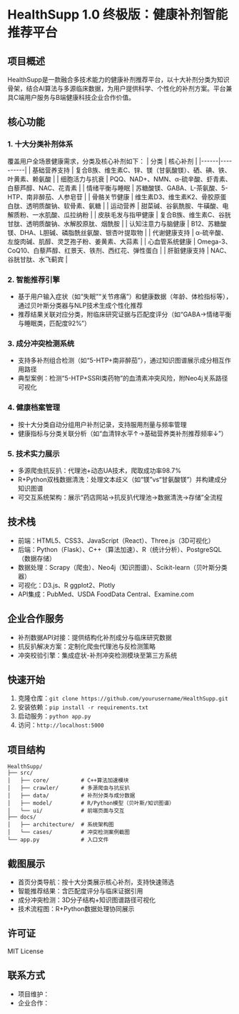 # HealthSupp 1.0 终极版：健康补剂智能推荐平台

## 项目概述
HealthSupp是一款融合多技术能力的健康补剂推荐平台，以十大补剂分类为知识骨架，结合AI算法与多源临床数据，为用户提供科学、个性化的补剂方案。平台兼具C端用户服务与B端健康科技企业合作价值。

## 核心功能
### 1. 十大分类补剂体系
覆盖用户全场景健康需求，分类及核心补剂如下：
| 分类 | 核心补剂 |
|------|----------|
| 基础营养支持 | 复合B族、维生素C、锌、镁（甘氨酸镁）、硒、碘、铁、叶黄素、赖氨酸 |
| 细胞活力与抗衰 | PQQ、NAD+、NMN、α-硫辛酸、虾青素、白藜芦醇、NAC、花青素 |
| 情绪平衡与睡眠 | 苏糖酸镁、GABA、L-茶氨酸、5-HTP、南非醉茄、人参皂苷 |
| 骨骼关节健康 | 维生素D3、维生素K2、骨胶原蛋白肽、透明质酸钠、软骨素、氨糖 |
| 运动营养 | 甜菜碱、谷氨酰胺、牛磺酸、电解质粉、一水肌酸、瓜拉纳粉 |
| 皮肤毛发与指甲健康 | 复合B族、维生素C、谷胱甘肽、透明质酸钠、水解胶原肽、烟酰胺 |
| 认知注意力与脑健康 | B12、苏糖酸镁、DHA、L胆碱、磷脂酰丝氨酸、银杏叶提取物 |
| 代谢健康支持 | α-硫辛酸、左旋肉碱、肌醇、灵芝孢子粉、姜黄素、大蒜素 |
| 心血管系统健康 | Omega-3、CoQ10、白藜芦醇、红景天、铁剂、西红花、弹性蛋白 |
| 肝脏健康支持 | NAC、谷胱甘肽、水飞蓟宾 |

### 2. 智能推荐引擎
- 基于用户输入症状（如“失眠”“关节疼痛”）和健康数据（年龄、体检指标等），通过贝叶斯分类器与NLP技术生成个性化推荐
- 推荐结果关联对应分类，附临床研究证据与匹配度评分（如“GABA→情绪平衡与睡眠类，匹配度92%”）

### 3. 成分冲突检测系统
- 支持多补剂组合检测（如“5-HTP+南非醉茄”），通过知识图谱展示成分相互作用路径
- 典型案例：检测“5-HTP+SSRI类药物”的血清素冲突风险，附Neo4j关系路径可视化

### 4. 健康档案管理
- 按十大分类自动分组用户补剂记录，支持服用剂量与频率管理
- 健康指标与分类关联分析（如“血清锌水平↑→基础营养类补剂推荐频率↓”）

### 5. 技术实力展示
- 多源爬虫抗反扒：代理池+动态UA技术，爬取成功率98.7%
- R+Python双栈数据清洗：处理文本歧义（如“镁”vs“甘氨酸镁”）并构建成分知识图谱
- 可交互系统架构：展示“药店网站→抗反扒代理池→数据清洗→存储”全流程

## 技术栈
- 前端：HTML5、CSS3、JavaScript（React）、Three.js（3D可视化）
- 后端：Python（Flask）、C++（算法加速）、R（统计分析）、PostgreSQL（数据存储）
- 数据处理：Scrapy（爬虫）、Neo4j（知识图谱）、Scikit-learn（贝叶斯分类器）
- 可视化：D3.js、R ggplot2、Plotly
- API集成：PubMed、USDA FoodData Central、Examine.com

## 企业合作服务
- 补剂数据API对接：提供结构化补剂成分与临床研究数据
- 抗反扒解决方案：定制化爬虫代理池与反检测策略
- 冲突校验引擎：集成症状-补剂冲突检测模块至第三方系统

## 快速开始
1. 克隆仓库：`git clone https://github.com/yourusername/HealthSupp.git`
2. 安装依赖：`pip install -r requirements.txt`
3. 启动服务：`python app.py`
4. 访问：`http://localhost:5000`

## 项目结构
```
HealthSupp/
├── src/
│   ├── core/          # C++算法加速模块
│   ├── crawler/       # 多源爬虫与抗反扒
│   ├── data/          # 补剂分类与成分数据
│   ├── model/         # R/Python模型（贝叶斯/知识图谱）
│   └── ui/            # 前端页面与交互
├── docs/
│   ├── architecture/  # 系统架构图
│   └── cases/         # 冲突检测案例截图
└── app.py             # 入口文件
```

## 截图展示
- 首页分类导航：按十大分类展示核心补剂，支持快速筛选
- 智能推荐结果：含匹配度评分与临床证据引用
- 成分冲突检测：3D分子结构+知识图谱路径可视化
- 技术流程图：R+Python数据处理协同展示

## 许可证
MIT License

## 联系方式
- 项目维护：
- 企业合作：
